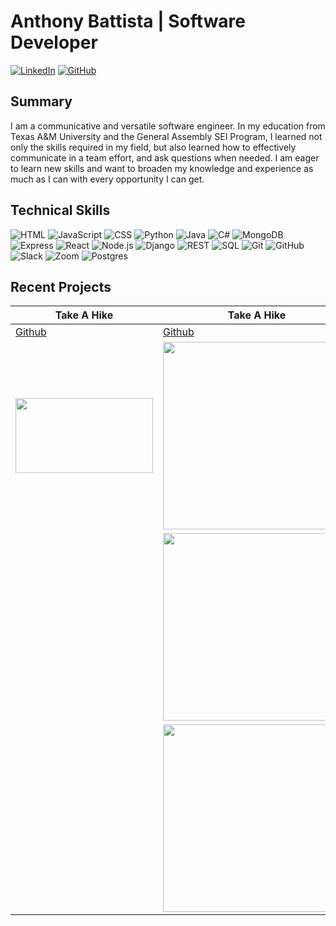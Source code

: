 # Anthony Battista | Software Developer
[![LinkedIn](https://img.shields.io/badge/LinkedIn-Connect-blue?style=flat-square&logo=linkedin)](https://www.linkedin.com/in/anthony-battista/)
[![GitHub](https://img.shields.io/badge/GitHub-Follow-green?style=flat-square&logo=github)](https://github.com/AnthonyBattista02)

## Summary
I am a communicative and versatile software engineer. In my education from Texas A&M University and the General Assembly SEI Program, I learned not only the skills required in my field, but also learned how to effectively communicate in a team effort, and ask questions when needed. I am eager to learn new skills and want to broaden my knowledge and experience as much as I can with every opportunity I can get.

## Technical Skills
![HTML](https://img.shields.io/badge/HTML-blue?style=flat-square&logo=html5&logoColor=white&labelColor=blue)
![JavaScript](https://img.shields.io/badge/JavaScript-blue?style=flat-square&logo=javascript&logoColor=white&labelColor=blue)
![CSS](https://img.shields.io/badge/CSS-blue?style=flat-square&logo=css3&logoColor=white&labelColor=blue)
![Python](https://img.shields.io/badge/Python-blue?style=flat-square&logo=python&logoColor=white&labelColor=blue)
![Java](https://img.shields.io/badge/Java-blue?style=flat-square&logo=java&logoColor=white&labelColor=blue)
![C#](https://img.shields.io/badge/C%23-blue?style=flat-square&logo=csharp&logoColor=white&labelColor=blue)
![MongoDB](https://img.shields.io/badge/MongoDB-blue?style=flat-square&logo=mongodb&logoColor=white&labelColor=blue)
![Express](https://img.shields.io/badge/Express-blue?style=flat-square&logo=express&logoColor=white&labelColor=blue)
![React](https://img.shields.io/badge/React-blue?style=flat-square&logo=react&logoColor=white&labelColor=blue)
![Node.js](https://img.shields.io/badge/Node.js-blue?style=flat-square&logo=nodedotjs&logoColor=white&labelColor=blue)
![Django](https://img.shields.io/badge/Django-blue?style=flat-square&logo=django&logoColor=white&labelColor=blue)
![REST](https://img.shields.io/badge/REST-blue?style=flat-square&logo=rest&logoColor=white&labelColor=blue)
![SQL](https://img.shields.io/badge/SQL-blue?style=flat-square&logo=sql&logoColor=white&labelColor=blue)
![Git](https://img.shields.io/badge/Git-blue?style=flat-square&logo=git&logoColor=white&labelColor=blue)
![GitHub](https://img.shields.io/badge/GitHub-blue?style=flat-square&logo=github&logoColor=white&labelColor=blue)
![Slack](https://img.shields.io/badge/Slack-blue?style=flat-square&logo=slack&logoColor=white&labelColor=blue)
![Zoom](https://img.shields.io/badge/Zoom-blue?style=flat-square&logo=zoom&logoColor=white&labelColor=blue)
![Postgres](https://img.shields.io/badge/PostgreSQL-blue?style=flat-square&logo=postgresql&logoColor=white&labelColor=blue)

## Recent Projects
| Take A Hike       | Take A Hike       | MERN Project       | Music Quiz       |
|-----------------------|-----------------------|-----------------------|-----------------------|
| <a href="https://github.com/AnthonyBattista02/Take-A-Hike">Github</a>| <a href="https://github.com/JoshHutchison/GamingDeals">Github</a>| <a href="https://github.com/JoshHutchison/Pizza-HAUS">Github</a>| <a href="https://github.com/JoshHutchison/MonsterAdoption">Github</a>|
| <img src="https://github.com/AnthonyBattista02/AnthonyBattista02/assets/47795224/bf419662-380d-4081-b368-5482dd63d176" width=220 height=120> | <img src="" width=300> | <img src="" width=300> | <img src="" width=300> |
|  | <img src="" width=300> | <img src="" width=300> | <img src="" width=300> |
|  | <img src="" width=300> | <img src="" width=300> | <img src="" width=300> |
